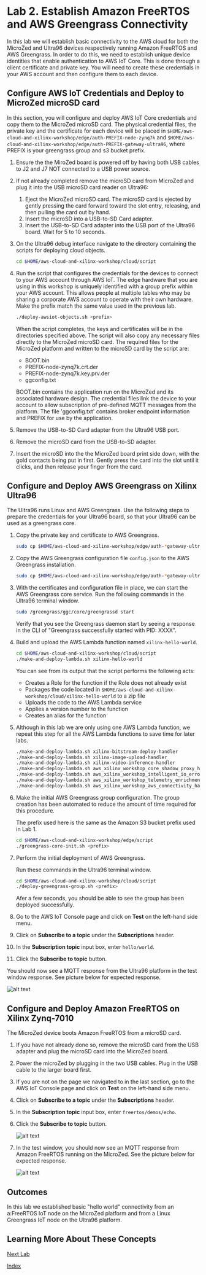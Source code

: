 # Lab 2. Establish Amazon FreeRTOS and AWS Greengrass Connectivity

In this lab we will establish basic connectivity to the AWS cloud for both the MicroZed and Ultra96 devices respectively running Amazon FreeRTOS and AWS Greengrass.  In order to do this, we need to establish unique device identities that enable authentication to AWS IoT Core.  This is done through a client certificate and private key.  You will need to create these credentials in your AWS account and then configure them to each device.

## Configure AWS IoT Credentials and Deploy to MicroZed microSD card

In this section, you will configure and deploy AWS IoT Core credentials and copy them to the MicroZed microSD card. The physical credential files, the private key and the certificate for each device will be placed in ```$HOME/aws-cloud-and-xilinx-workshop/edge/auth-PREFIX-node-zynq7k``` and ```$HOME/aws-cloud-and-xilinx-workshop/edge/auth-PREFIX-gateway-ultra96```, where PREFIX is your greengrass group and s3 bucket prefix.

1. Ensure the the MiroZed board is powered off by having both USB cables to J2 and J7 NOT connected to a USB power source.

2. If not already completed remove the microSD card from MicroZed and plug it into the USB microSD card reader on Ultra96:
	1. Eject the MicroZed microSD card.  The microSD card is ejected by gently pressing the card forward toward the slot entry, releasing, and then pulling the card out by hand.
	2. Insert the microSD into a USB-to-SD Card adapter.
	3. Insert the USB-to-SD Card adapter into the USB port of the Ultra96 board. Wait for 5 to 10 seconds.
	
3. On the Ultra96 debug interface navigate to the directory containing the scripts for deploying cloud objects.

   ```bash
   cd $HOME/aws-cloud-and-xilinx-workshop/cloud/script
   ```
   
4. Run the script that configures the credentials for the devices to connect to your AWS account through AWS IoT. The edge hardware that you are using in this workshop is uniquely identified with a group prefix within your AWS account. This allows people at multiple tables who may be sharing a corporate AWS account to operate with their own hardware. Make the prefix match the same value used in the previous lab.

   ```bash
   ./deploy-awsiot-objects.sh <prefix>
   ```

   When the script completes, the keys and certificates will be in the directories specified above. The script will also copy any necessary files directly to the MicroZed microSD card. The required files for the MicroZed platform and written to the microSD card by the script are:
   
   * BOOT.bin
   * PREFIX-node-zynq7k.crt.der	
   * PREFIX-node-zynq7k.key.prv.der
   * ggconfig.txt
   
   BOOT.bin contains the application run on the MicroZed and its associated hardware design.
   The credential files link the device to your account to allow subscription of pre-defined MQTT messages from the platform.
   The file 'ggconfig.txt' contains broker endpoint information and PREFIX for use by the application.

7. Remove the USB-to-SD Card adapter from the Ultra96 USB port.
8. Remove the microSD card from the USB-to-SD adapter.
9. Insert the microSD into the the MicroZed board print side down, with the gold contacts being put in first.  Gently press the card into the slot until it clicks, and then release your finger from the card.

## Configure and Deploy AWS Greengrass on Xilinx Ultra96

The Ultra96 runs Linux and AWS Greengrass. Use the following steps to prepare the credentials for your Ultra96 board,
so that your Ultra96 can be used as a greengrass core.

1. Copy the private key and certificate to AWS Greengrass.

   ```bash
   sudo cp $HOME/aws-cloud-and-xilinx-workshop/edge/auth-*gateway-ultra96/*pem /greengrass/certs/
   ```

2. Copy the AWS Greengrass configuration file ```config.json``` to the AWS Greengrass installation.

   ```bash
   sudo cp $HOME/aws-cloud-and-xilinx-workshop/edge/auth-*gateway-ultra96/config.json /greengrass/config/
   ```

3. With the certificates and configuration file in place,  we can start 
   the AWS Greengrass core service. Run the following commands in the 
   Ultra96 terminal window.

	```bash
	sudo /greengrass/ggc/core/greengrassd start
	```
	Verify that you see the Greengrass daemon start by seeing a response in the CLI of "Greengrass successfully started with PID: XXXX".

4. Build and upload the AWS Lambda function named ```xilinx-hello-world```.

	```bash
	cd $HOME/aws-cloud-and-xilinx-workshop/cloud/script
	./make-and-deploy-lambda.sh xilinx-hello-world
	```

	You can see from its output that the script performs the following acts:

	- Creates a Role for the function if the Role does not already exist
	- Packages the code located in ```$HOME/aws-cloud-and-xilinx-workshop/cloud/xilinx-hello-world``` to a zip file
	- Uploads the code to the AWS Lambda service
	- Applies a version number to the function
	- Creates an alias for the function

5. Although in this lab we are only using one AWS Lambda function, we repeat this step for all the AWS Lambda
   functions to save time for later labs.
   
	```bash
	./make-and-deploy-lambda.sh xilinx-bitstream-deploy-handler
	./make-and-deploy-lambda.sh xilinx-image-upload-handler
	./make-and-deploy-lambda.sh xilinx-video-inference-handler
	./make-and-deploy-lambda.sh aws_xilinx_workshop_core_shadow_proxy_handler
	./make-and-deploy-lambda.sh aws_xilinx_workshop_intelligent_io_error_handler
	./make-and-deploy-lambda.sh aws_xilinx_workshop_telemetry_enrichment_handler
	./make-and-deploy-lambda.sh aws_xilinx_workshop_aws_connectivity_handler
	```

6. Make the initial AWS Greengrass group configuration. The group creation 
   has been automated to reduce the amount of time required for this procedure.

   The prefix used here is the same as the Amazon S3 bucket prefix used in Lab 1.

	```bash
	cd $HOME/aws-cloud-and-xilinx-workshop/edge/script
	./greengrass-core-init.sh <prefix>
	```
	

7. Perform the initial deployment of AWS Greengrass.

	Run these commands in the Ultra96 terminal window.

	```bash
	cd $HOME/aws-cloud-and-xilinx-workshop/cloud/script
	./deploy-greengrass-group.sh <prefix>
	```
   Afer a few seconds, you should be able to see the group has been deployed 
   successfully.

8. Go to the AWS IoT Console page and click on **Test** on the left-hand side menu. 
9. Click on **Subscribe to a topic** under the **Subscriptions** header.
10. In the **Subscription topic** input box, enter ```hello/world```. 
11. Click the **Subscribe to topic** button.

You should now see a MQTT response from the Ultra96 platform in the test window response.
See picture below for expected response.

![alt text](images/Greengrass_HelloWorld_Test.PNG "Greengrass Successful Response")


## Configure and Deploy Amazon FreeRTOS on Xilinx Zynq-7010

The MicroZed device boots Amazon FreeRTOS from a microSD card.

1. If you have not already done so, remove the microSD card from the USB adapter and plug the microSD card into the MicroZed board.
2. Power the microZed by plugging in the two USB cables.  Plug in the USB cable to the larger board first.
2. If you are not on the page we navigated to in the last section, go to the AWS IoT Console page and click on **Test** on the left-hand side menu.
9. Click on **Subscribe to a topic** under the **Subscriptions** header.
10. In the **Subscription topic** input box, enter ```freertos/demos/echo```. 
11. Click the **Subscribe to topic** button.

	![alt text](images/AFR_HelloWorld_Test.png "a:FreeRTOS Hello World Test")
7. In the test window, you should now see an MQTT response from Amazon FreeRTOS running on the MicroZed.  See the picture below for expected response.

	![alt text](images/AFR_HelloWorld_Test_Response.png "a:FreeRTOS Successful Response")

## Outcomes

In this lab we established basic "hello world" connectivity from an a:FreeRTOS IoT node on the MicroZed platform and from a Linux Greengrass IoT node on the Ultra96 platform.

## Learning More About These Concepts

[Next Lab](./Lab3.md)

[Index](./README.md)
